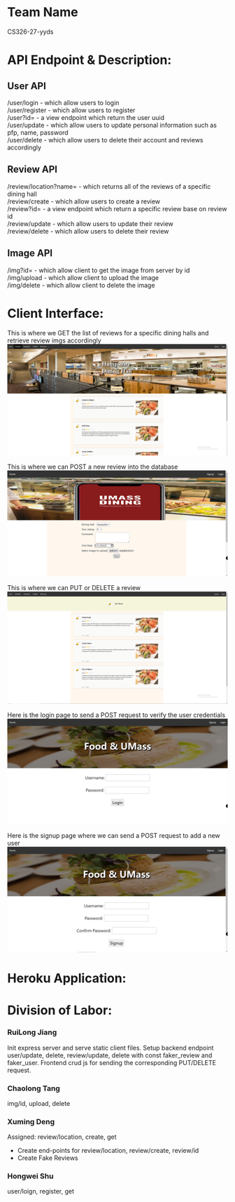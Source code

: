 # Team Name
CS326-27-yyds

# API Endpoint & Description:

## User API
/user/login - which allow users to login \
/user/register - which allow users to register \
/user?id= - a view endpoint which return the user uuid \
/user/update - which allow users to update personal information such as pfp, name, password \
/user/delete - which allow users to delete their account and reviews accordingly

## Review API
/review/location?name= - which returns all of the reviews of a specific dining hall \
/review/create - which allow users to create a review \
/review?id= - a view endpoint which return a specific review base on review id \
/review/update - which allow users to update their review \
/review/delete - which allow users to delete their review 


## Image API
/img?id= - which allow client to get the image from server by id \
/img/upload - which allow client to upload the image \
/img/delete - which allow client to delete the image 


# Client Interface:
This is where we GET the list of reviews for a specific dining halls and retrieve review imgs accordingly
![Reviews](./img/faker-reviews.png)

This is where we can POST a new review into the database
![Review](./img/postReview.png)

This is where we can PUT or DELETE a review
![Review-edit-delete](./img/edit-delete-review.png)

Here is the login page to send a POST request to verify the user credentials
![Login](./img/login.png)

Here is the signup page where we can send a POST request to add a new user
![Signup](./img/signup.png)

# Heroku Application:

# Division of Labor:
### RuiLong Jiang
Init express server and serve static client files. Setup backend endpoint user/update, delete, review/update, delete with const faker_review and faker_user. Frontend crud js for sending the corresponding PUT/DELETE request.
### Chaolong Tang
img/id, upload, delete
### Xuming Deng
Assigned: review/location, create, get
- Create end-points for review/location, review/create, review/id
- Create Fake Reviews

### Hongwei Shu
user/loign, register, get
